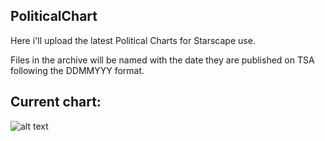 ## PoliticalChart
Here i'll upload the latest Political Charts for Starscape use.

Files in the archive will be named with the date they are published on TSA following the DDMMYYY format.

## Current chart:
![alt text](https://miiiiiilaaaan.github.io/PoliticalChart/chart.png)

